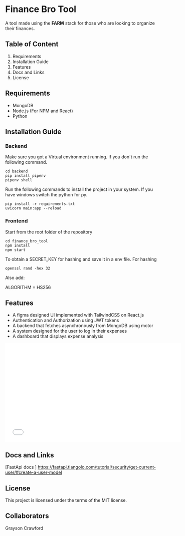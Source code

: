 # Finance Bro Tool

A tool made using the **FARM** stack for those who are looking to organize their finances.

## Table of Content
1. Requirements
2. Installation Guide
3. Features
4. Docs and Links
5. License

## Requirements
- MongoDB
- Node.js (For NPM and React) 
- Python

## Installation Guide
### Backend
Make sure you got a Virtual environment running. If you don´t run the
following command.
```
cd backend
pip install pipenv
pipenv shell
```
Run the following commands to install the project in your system.
If you have windows switch the python for py.
```
pip install -r requirements.txt
uvicorn main:app --reload
```

### Frontend
Start from the root folder of the repository
```
cd finance_bro_tool
npm install
npm start
```

To obtain a SECRET_KEY for hashing and save it in a env file.
For hashing
```
openssl rand -hex 32
```
Also add:

ALGORITHM = HS256

## Features
- A figma designed UI implemented with TailwindCSS on React.js
- Authentication and Authorization using JWT tokens
- A backend that fetches asynchronously from MongoDB using motor
- A system designed for the user to log in their expenses
- A dashboard that displays expense analysis

<iframe width="560" height="315" src="finance_bro_tool\2025-05-01 01-55-35.mov" frameborder="0" allowfullscreen></iframe>

## Docs and Links
[FastApi docs ] https://fastapi.tiangolo.com/tutorial/security/get-current-user/#create-a-user-model

 

## License
This project is licensed under the terms of the MIT license.

## Collaborators
Grayson Crawford
